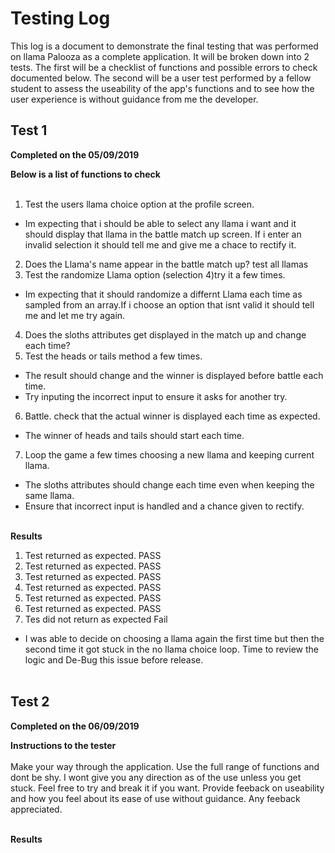 <h1>Testing Log</h1>

This log is a document to demonstrate the final testing that was performed on llama Palooza as a complete application. It will be broken down into 2 tests. The first will be a checklist of functions and possible errors to check documented below. The second will be a user test performed by a fellow student to assess the useability of the app's functions and to see how the user experience is without guidance from me the developer.

<h2>Test 1</h2>

**Completed on the 05/09/2019**

**Below is a list of functions to check**<br><br>

1. Test the users llama choice option at the profile screen.
  * Im expecting that i should be able to select any llama i want and it should display that llama in the battle match up screen. If i enter an invalid selection it should tell me and give me a chace to rectify it.
2. Does the Llama's name appear in the battle match up? test all llamas
3. Test the randomize Llama option (selection 4)try it a few times.
  * Im expecting that it should randomize a differnt Llama each time as sampled from an array.If i choose an option that isnt valid it should tell me and let me try again. 
4. Does the sloths attributes get displayed in the match up and change each time?
5. Test the heads or tails method a few times.
  * The result should change and the winner is displayed before battle each time.
  * Try inputing the incorrect input to ensure it asks for another try.
6. Battle. check that the actual winner is displayed each time as expected.
  * The winner of heads and tails should start each time.
7. Loop the game a few times choosing a new llama and keeping current llama.
  * The sloths attributes should change each time even when keeping the same llama. 
  * Ensure that incorrect input is handled and a chance given to rectify.<br><br>

  **Results**
  
1. Test returned as expected. PASS
2. Test returned as expected. PASS
3. Test returned as expected. PASS
4. Test returned as expected. PASS
5. Test returned as expected. PASS
6. Test returned as expected. PASS
7. Tes did not return as expected Fail
  * I was able to decide on choosing a llama again the first time but then the second time it got stuck in the no llama choice loop. Time to review the logic and De-Bug this issue before release.<br><br>

<h2>Test 2</h2>

**Completed on the 06/09/2019**

**Instructions to the tester**<br><br>
Make your way through the application. Use the full range of functions and dont be shy. I wont give you any direction as of the use unless you get stuck. Feel free to try and break it if you want. Provide feeback on useability and how you feel about its ease of use without guidance. Any feeback appreciated.<br><br>

**Results** 